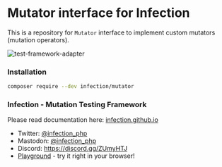 # Mutator interface for Infection

This is a repository for `Mutator` interface to implement custom mutators (mutation operators).

![test-framework-adapter](./docs/test-framework-adapter.png)

### Installation

```bash
composer require --dev infection/mutator
```

### Infection - Mutation Testing Framework

Please read documentation here: [infection.github.io](http://infection.github.io)

* Twitter: [@infection_php](http://twitter.com/infection_php)
* Mastodon: [@infection_php](https://mastodon.social/@infection_php)
* Discord: https://discord.gg/ZUmyHTJ
* [Playground](https://infection-php.dev/) - try it right in your browser!
